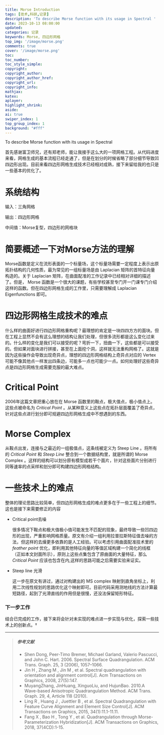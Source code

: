 ```yaml
---
title: Morse Introduction
tags: [技术,科研,记录]
description: 'To describe Morse function with its usage in Spectral '
date: 2023-10-13 08:00:00
updated:
categories: 记录
keywords: Morse, 四边形网格
top_img: '/image/morse.png'
comments: true
cover: '/image/morse.png'
toc:
toc_number:
toc_style_simple:
copyright:
copyright_author:
copyright_author_href:
copyright_url:
copyright_info:
mathjax:
katex:
aplayer:
highlight_shrink:
aside:
ai: true
swiper_index: 1
top_group_index: 1
background: "#fff"
---
```


To describe Morse function with its usage in Spectral
<!-- more -->
首先感谢富卫师兄，还有郑老师，能让我接手这么大的一项网格工程。从代码进度来看，网格生成的基本流程已经走通了，但是在划分的时候省略了部分细节导致凹四边形出现。目前来看四边形网格生成技术已经相对成熟，接下来留给我的也只是一些基本的优化了。

# 系统结构

输入：三角网格

输出：四边形网格

中间值：Morse复型，四边形的网格块

# 简要概述一下对Morse方法的理解

Morse函数是定义在流形表面的一个标量场，这个标量场需要一定程度上表示出原拓扑结构的几何性质，最为常见的一组标量场是由 Laplacian 矩阵的首特征向量构造的。关于 Laplacian 矩阵，在曲面配准的工作记录中已经相对详细的描述了。但是， Morse 函数是一个很大的课题，有些学校甚至专门开一门课专门介绍这样的函数。但在四边形网格生成的工作里，只需要理解成 Laplacian Eigenfunctions 即可。

# 四边形网格生成技术的难点

什么样的曲面好进行四边形网格重构呢？最理想的肯定是一块四四方方的面块。但在工程上显然不会有这么理想的结构让我们处理，但很多流形都是这么变化过来的。什么样的变化是我们可以接受的呢？弯折一下，扭曲一下，这些都是可以接受的。但如果对面块进行拼接，甚至在上面挖个洞，这样就无法重构网格了。这就是因为这些操作会导致出现奇异点，理想的四边形网格结构上奇异点对应的 Vertex 可能不像其他点一样发出四条边，可能多一点也可能少一点。如何处理好这些奇异点是四边形网格生成需要克服的最大难点。

# Critical Point

2006年这篇文章把重心放在在 Morse 函数里的鞍点，极大值点，极小值点上。这些点被命名为 _Critical Point_ 。从某种意义上这些点在拓扑层面覆盖了奇异点，针对这些点进行划分即可规避四边形网格生成中不想遇到的东西。

# Morse Complex

从鞍点出发，连接与之最近的一组极值点，这条线被定义为 Steep Line 。将所有的 _Critical Point_ 和 _Steep Line_ 整合到一个数据结构里，就是所谓的 Morse Complex 。这样的结构可以划分原有模型成若干个面片，针对这些面片分别进行同等速率的点采样和划分即可构建四边形网格结构。

# 一些技术上的难点

整体的理论思路比较简单，但四边形网格生成的难点更多在于一些工程上的细节。这也是接下来需要修正的内容

*   Critical point去噪
    
    很多情况下鞍点和极大值极小值可能发生不匹配的现象，最终导致一些凹四边形的出现，严重影响网格质量。原文有介绍一组利用拉普拉斯特征值去噪的方法，但这样的去燥更多依靠的是人工经验。可以考虑引用曲面配准技术里的 _feather point_ 优化，即利用其他特征向量的等值区域构建一个简化的线框（正如本文封面所示），原则上这些点集包含了原曲面的大量特征，那么 _Critical Point_ 应该也包含在内,这样的思路可能之后需要实验来证实。
    
*   Steep line 光滑
    
    这一步在原文有讲过，通过对构建出的 MS complex 映射到直角坐标上，利用二次线性规划的思路优化这个映射即可。目前代码采用测地线的方法计算最短路径，起到了光滑直线的作用但是很慢，还没法保留矩形特征。
    

### 下一步工作

结合已完成的工作，接下来将会针对未实现的难点进一步实现与优化，探索一些技术上的创新点。†

* * *

> ##### 参考文献
> 
> *   Shen Dong, Peer-Timo Bremer, Michael Garland, Valerio Pascucci, and John C. Hart. 2006. Spectral Surface Quadrangulation. ACM Trans. Graph. 25, 3 (2006), 1057–1066.
> *   Jin H , Zhang M , Jin M , et al. Spectral quadrangulation with orientation and alignment control\[J\]. Acm Transactions on Graphics, 2008, 27(5):147.
> *   MuyangZhang, JinHuang, XinguoLiu, and HujunBao. 2010.A Wave-based Anisotropic Quadrangulation Method. ACM Trans. Graph. 29, 4, Article 118 (2010).
> *   Ling R , Huang J , Juettler B , et al. Spectral Quadrangulation with Feature Curve Alignment and Element Size Control\[J\]. ACM Transactions on Graphics, 2015, 34(1):11.1-11.11.
> *   Fang X , Bao H , Tong Y , et al. Quadrangulation through Morse-Parameterization Hybridization\[J\]. ACM Transactions on Graphics, 2018, 37(4CD):1-15.
